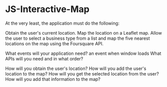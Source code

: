 # JS-Interactive-Map

 At the very least, the application must do the following:

Obtain the user's current location.
Map the location on a Leaflet map.
Allow the user to select a business type from a list and map the five nearest locations on the map using the Foursquare API.

What events will your application need?
an event when window loads 
What APIs will you need and in what order?

How will you obtain the user's location?
How will you add the user's location to the map?
How will you get the selected location from the user?
How will you add that information to the map?